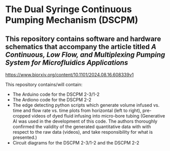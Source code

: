 # The Dual Syringe Continuous Pumping Mechanism (DSCPM)
## This repository contains software and hardware schematics that accompany the article titled *A Continuous, Low Flow, and Multiplexing Pumping System for Microfluidics Applications*
https://www.biorxiv.org/content/10.1101/2024.08.16.608339v1

This repository contains/will contain:
- The Arduino code for the DSCPM 2-3/1-2
- The Ardiono code for the DSCPM 2-2
- The edge detecting python scripts which generate volume infused vs. time and flow rate vs. time plots from horizontal (left to right), pre-cropped videos of dyed fluid infusing into micro-bore tubing (Generative AI was used in the development of this code. The authors thoroughly confirmed the validity of the generated quantitative data with with respect to the raw data (videos), and take responsibility for what is presented.)
- Circuit diagrams for the DSCPM 2-3/1-2 and the DSCPM 2-2
